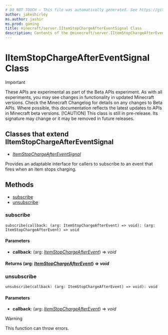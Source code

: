 ```yaml
---
# DO NOT TOUCH — This file was automatically generated. See https://github.com/mojang/minecraftapidocsgenerator to modify descriptions, examples, etc.
author: jakeshirley
ms.author: jashir
ms.prod: gaming
title: minecraft/server.IItemStopChargeAfterEventSignal Class
description: Contents of the @minecraft/server.IItemStopChargeAfterEventSignal class.
---
```

# IItemStopChargeAfterEventSignal Class
>[!IMPORTANT]
>These APIs are experimental as part of the Beta APIs experiment. As with all experiments, you may see changes in functionality in updated Minecraft versions. Check the Minecraft Changelog for details on any changes to Beta APIs. Where possible, this documentation reflects the latest updates to APIs in Minecraft beta versions.
> [!CAUTION]
> This class is still in pre-release.  Its signature may change or it may be removed in future releases.

## Classes that extend IItemStopChargeAfterEventSignal
- [*ItemStopChargeAfterEventSignal*](ItemStopChargeAfterEventSignal.md)

Provides an adaptable interface for callers to subscribe to an event that fires when an item stops charging.

## Methods
- [subscribe](#subscribe)
- [unsubscribe](#unsubscribe)

### **subscribe**
`
subscribe(callback: (arg: ItemStopChargeAfterEvent) => void): (arg: ItemStopChargeAfterEvent) => void
`

#### **Parameters**
- **callback**: (arg: [*ItemStopChargeAfterEvent*](ItemStopChargeAfterEvent.md)) => *void*

#### **Returns** (arg: [*ItemStopChargeAfterEvent*](ItemStopChargeAfterEvent.md)) => *void*

### **unsubscribe**
`
unsubscribe(callback: (arg: ItemStopChargeAfterEvent) => void): void
`

#### **Parameters**
- **callback**: (arg: [*ItemStopChargeAfterEvent*](ItemStopChargeAfterEvent.md)) => *void*

> [!WARNING]
> This function can throw errors.
